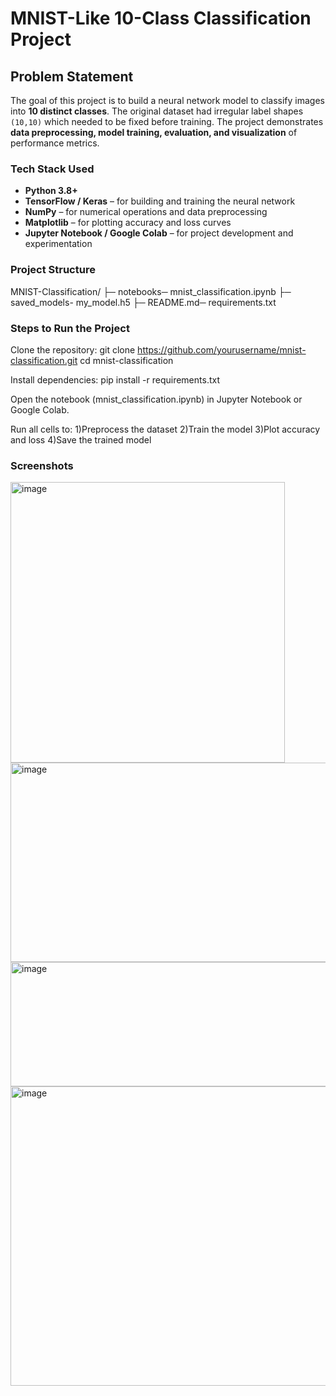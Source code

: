 # MNIST-Like 10-Class Classification Project

## Problem Statement
The goal of this project is to build a neural network model to classify images into **10 distinct classes**. The original dataset had irregular label shapes `(10,10)` which needed to be fixed before training. The project demonstrates **data preprocessing, model training, evaluation, and visualization** of performance metrics.

### Tech Stack Used
- **Python 3.8+**
- **TensorFlow / Keras** – for building and training the neural network
- **NumPy** – for numerical operations and data preprocessing
- **Matplotlib** – for plotting accuracy and loss curves
- **Jupyter Notebook / Google Colab** – for project development and experimentation

### Project Structure 
MNIST-Classification/
├─ notebooks─ mnist_classification.ipynb
├─ saved_models- my_model.h5
├─ README.md─ requirements.txt  


### Steps to Run the Project

Clone the repository:
git clone https://github.com/yourusername/mnist-classification.git
cd mnist-classification

Install dependencies:
pip install -r requirements.txt

Open the notebook (mnist_classification.ipynb) in Jupyter Notebook or Google Colab.

Run all cells to:
1)Preprocess the dataset
2)Train the model
3)Plot accuracy and loss
4)Save the trained model


### Screenshots 

<img width="439" height="449" alt="image" src="https://github.com/user-attachments/assets/280333b2-c435-4b23-84e7-caa6191fc9ce" />

<img width="665" height="319" alt="image" src="https://github.com/user-attachments/assets/68bd1cda-e824-4bdc-b04d-833408750f56" />

<img width="930" height="199" alt="image" src="https://github.com/user-attachments/assets/e0c1a81f-c106-470e-8ba6-669e48402c8d" />

<img width="1067" height="479" alt="image" src="https://github.com/user-attachments/assets/cc4784b4-5741-4042-9887-3ae522aca8d5" />



